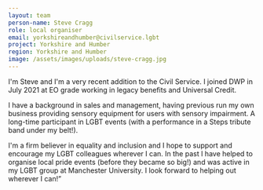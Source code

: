```yaml
---
layout: team
person-name: Steve Cragg
role: local organiser
email: yorkshireandhumber@civilservice.lgbt
project: Yorkshire and Humber
region: Yorkshire and Humber
image: /assets/images/uploads/steve-cragg.jpg
---
```

I'm Steve and I'm a very recent addition to the Civil Service.  I joined DWP in July 2021 at EO grade working in legacy benefits and Universal Credit.

I have a background in sales and management, having previous run my own business providing sensory equipment for users with sensory impairment.  A long-time participant in LGBT events (with a performance in a Steps tribute band under my belt!).  

I'm a firm believer in equality and inclusion and I hope to support and encourage my LGBT colleagues wherever I can.  In the past I have helped to organise local pride events (before they became so big!) and was active in my LGBT group at Manchester University.  I look forward to helping out wherever I can!”